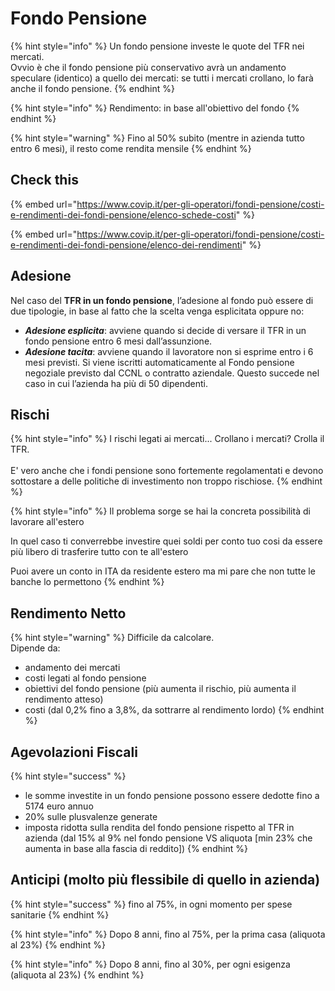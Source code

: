 # Fondo Pensione

{% hint style="info" %}
Un fondo pensione investe le quote del TFR nei mercati.\
Ovvio è che il fondo pensione più conservativo avrà un andamento speculare (identico) a quello dei mercati: se tutti i mercati crollano, lo farà anche il fondo pensione.
{% endhint %}

{% hint style="info" %}
Rendimento: in base all'obiettivo del fondo
{% endhint %}

{% hint style="warning" %}
Fino al 50% subito (mentre in azienda tutto entro 6 mesi), il resto come rendita mensile
{% endhint %}

## Check this

{% embed url="https://www.covip.it/per-gli-operatori/fondi-pensione/costi-e-rendimenti-dei-fondi-pensione/elenco-schede-costi" %}

{% embed url="https://www.covip.it/per-gli-operatori/fondi-pensione/costi-e-rendimenti-dei-fondi-pensione/elenco-dei-rendimenti" %}

## Adesione

Nel caso del **TFR in un fondo pensione**, l’adesione al fondo può essere di due tipologie, in base al fatto che la scelta venga esplicitata oppure no:

* _**Adesione esplicita**_: avviene quando si decide di versare il TFR in un fondo pensione entro 6 mesi dall’assunzione.
* _**Adesione tacita**_: avviene quando il lavoratore non si esprime entro i 6 mesi previsti. Si viene iscritti automaticamente al Fondo pensione negoziale previsto dal CCNL o contratto aziendale. Questo succede nel caso in cui l’azienda ha più di 50 dipendenti.

## Rischi

{% hint style="info" %}
I rischi legati ai mercati... Crollano i mercati? Crolla il TFR.\
\
E' vero anche che i fondi pensione sono fortemente regolamentati e devono sottostare a delle politiche di investimento non troppo rischiose.&#x20;
{% endhint %}

{% hint style="info" %}
Il problema sorge se hai la concreta possibilità di lavorare all'estero

In quel caso ti converrebbe investire quei soldi per conto tuo cosi da essere più libero di trasferire tutto con te all'estero

Puoi avere un conto in ITA da residente estero ma mi pare che non tutte le banche lo permettono
{% endhint %}

## Rendimento Netto

{% hint style="warning" %}
Difficile da calcolare.\
Dipende da:

* andamento dei mercati
* costi legati al fondo pensione
* obiettivi del fondo pensione (più aumenta il rischio, più aumenta il rendimento atteso)
* costi (dal 0,2% fino a 3,8%, da sottrarre al rendimento lordo)
{% endhint %}

## Agevolazioni Fiscali

{% hint style="success" %}
* le somme investite in un fondo pensione possono essere dedotte fino a 5174 euro annuo
* 20% sulle plusvalenze generate
* imposta ridotta sulla rendita del fondo pensione rispetto al TFR in azienda (dal 15% al 9% nel fondo pensione VS aliquota \[min 23% che aumenta in base alla fascia di reddito])
{% endhint %}

## Anticipi (molto più flessibile di quello in azienda)

{% hint style="success" %}
fino al 75%, in ogni momento per spese sanitarie
{% endhint %}

{% hint style="info" %}
Dopo 8 anni, fino al 75%, per la prima casa (aliquota al 23%)
{% endhint %}

{% hint style="info" %}
Dopo 8 anni, fino al 30%, per ogni esigenza (aliquota al 23%)
{% endhint %}
